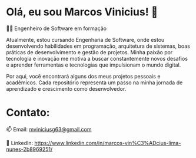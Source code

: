 # Olá, eu sou Marcos Vinicius! 👋

👨‍💻 Engenheiro de Software em formação

Atualmente, estou cursando Engenharia de Software, onde estou desenvolvendo habilidades em programação, arquitetura de sistemas, boas práticas de desenvolvimento e gestão de projetos. Minha paixão por tecnologia e inovação me motiva a buscar constantemente novos desafios e aprender ferramentas e tecnologias que impulsionam o mundo digital.

Por aqui, você encontrará alguns dos meus projetos pessoais e acadêmicos. Cada repositório representa um passo na minha jornada de aprendizado e crescimento como desenvolvedor. 

# Contato:

📫 Email: mviniciusg63@gmail.com

💼 LinkedIn: https://www.linkedin.com/in/marcos-vin%C3%ADcius-lima-nunes-2b8969251/


  



<!---
mviniciusln/mviniciusln is a ✨ special ✨ repository because its `README.md` (this file) appears on your GitHub profile.
You can click the Preview link to take a look at your changes.
--->
